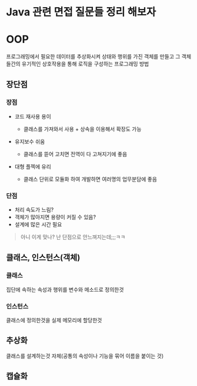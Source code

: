 # Java 관련 면접 질문들 정리 해보자

# OOP

프로그래밍에서 필요한 데이터를 추상화시켜 상태와 행위를 가진 객체를 만들고 그 객체들간의 유기적인 상호작용을 통해 로직을 구성하는 프로그래밍 방법

## 장단점

### 장점

- 코드 재사용 용이
    - 클래스를 가져와서 사용 + 상속을 이용해서 확장도 가능

- 유지보수 쉬움
    - 클래스를 뜯어 고치면 전역이 다 고쳐지기에 좋음

- 대형 플젝에 유리
    - 클래스 단위로 모듈화 하여 개발하면 여러명의 업무분담에 좋음


### 단점
- 처리 속도가 느림?
- 객체가 많아지면 용량이 커질 수 있음?
- 설계에 많은 시간 필요

> 아니 이게 맞나? 난 단점으로 안느껴지는데;;;ㅋㅋ

## 클래스, 인스턴스(객체)

### 클래스
집단에 속하는 속성과 행위를 변수와 메소드로 정의한것

### 인스턴스
클래스에 정의한것을 실제 메모리에 할당한것

## 추상화
클래스를 설계하는것 자체(공통의 속성이나 기능을 묶어 이름을 붙이는 것)

## 캡슐화
